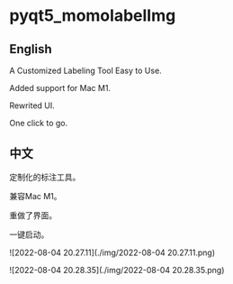 # pyqt5_momolabelImg

## English

A Customized Labeling Tool Easy to Use.

Added support for Mac M1.

Rewrited UI.

One click to go.

## 中文

定制化的标注工具。

兼容Mac M1。

重做了界面。

一键启动。


![2022-08-04 20.27.11](./img/2022-08-04 20.27.11.png)


![2022-08-04 20.28.35](./img/2022-08-04 20.28.35.png)
